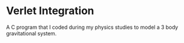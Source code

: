 # Verlet Integration
A C program that I coded during my physics studies to model a 3 body gravitational system.
